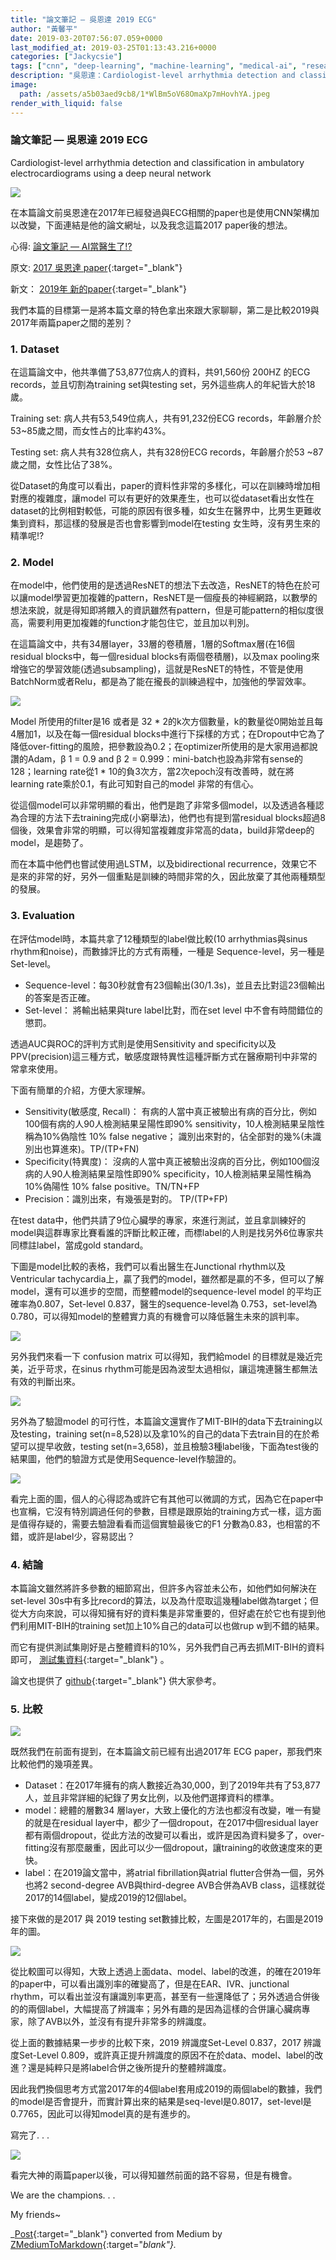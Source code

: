 ```yaml
---
title: "論文筆記 — 吳恩達 2019 ECG"
author: "黃馨平"
date: 2019-03-20T07:56:07.059+0000
last_modified_at: 2019-03-25T01:13:43.216+0000
categories: ["Jackycsie"]
tags: ["cnn", "deep-learning", "machine-learning", "medical-ai", "research"]
description: "吳恩達：Cardiologist-level arrhythmia detection and classification in ambulatory electrocardiograms using a deep neural network"
image:
  path: /assets/a5b03aed9cb8/1*WlBm5oV68OmaXp7mHovhYA.jpeg
render_with_liquid: false
---
```


### 論文筆記 — 吳恩達 2019 ECG

Cardiologist\-level arrhythmia detection and classification in ambulatory electrocardiograms using a deep neural network


![](/assets/a5b03aed9cb8/1*WlBm5oV68OmaXp7mHovhYA.jpeg)


在本篇論文前吳恩達在2017年已經發過與ECG相關的paper也是使用CNN架構加以改變，下面連結是他的論文網址，以及我念這篇2017 paper後的想法。

心得: [論文筆記 — AI當醫生了\!?](../d5cf73ef27c8/)

原文: [2017 吳恩達 paper](https://www.nature.com/articles/s41591-018-0268-3){:target="_blank"}

新文： [2019年 新的paper](https://www.nature.com/articles/s41591-018-0268-3){:target="_blank"}

我們本篇的目標第一是將本篇文章的特色拿出來跟大家聊聊，第二是比較2019與2017年兩篇paper之間的差別？
### 1\. Dataset

在這篇論文中，他共準備了53,877位病人的資料，共91,560份 200HZ 的ECG records，並且切割為training set與testing set，另外這些病人的年紀皆大於18歲。

Training set: 病人共有53,549位病人，共有91,232份ECG records，年齡層介於 53~85歲之間，而女性占的比率約43%。

Testing set: 病人共有328位病人，共有328份ECG records，年齡層介於53 ~87歲之間，女性比佔了38%。

從Dataset的角度可以看出，paper的資料性非常的多樣化，可以在訓練時增加相對應的複雜度，讓model 可以有更好的效果產生，也可以從dataset看出女性在dataset的比例相對較低，可能的原因有很多種，如女生在醫界中，比男生更難收集到資料，那這樣的發展是否也會影響到model在testing 女生時，沒有男生來的精準呢\!?
### 2\. Model

在model中，他們使用的是透過ResNET的想法下去改造，ResNET的特色在於可以讓model學習更加複雜的pattern，ResNET是一個瘦長的神經網路，以數學的想法來說，就是得知即將餵入的資訊雖然有pattern，但是可能pattern的相似度很高，需要利用更加複雜的function才能包住它，並且加以判別。

在這篇論文中，共有34層layer，33層的卷積層，1層的Softmax層\(在16個residual blocks中，每一個residual blocks有兩個卷積層\)，以及max pooling來增強它的學習效能\(透過subsampling\)，這就是ResNET的特性，不管是使用BatchNorm或者Relu，都是為了能在攏長的訓練過程中，加強他的學習效率。


![](/assets/a5b03aed9cb8/1*j4bxxy_sG88weOWhjSFRxg.jpeg)


Model 所使用的filter是16 或者是 32 \* 2的k次方個數量，k的數量從0開始並且每4層加1，以及在每一個residual blocks中進行下採樣的方式；在Dropout中它為了降低over\-fitting的風險，把參數設為0\.2；在optimizer所使用的是大家用過都說讚的Adam，β 1 = 0\.9 and β 2 = 0\.999：mini\-batch也設為非常有sense的128；learning rate從1 \* 10的負3次方，當2次epoch沒有改善時，就在將learning rate乘於0\.1，有此可知對自己的model 非常的有信心。

從這個model可以非常明顯的看出，他們是跑了非常多個model，以及透過各種認為合理的方法下去training完成\(小窮舉法\)，他們也有提到當residual blocks超過8個後，效果會非常的明顯，可以得知當複雜度非常高的data，build非常deep的model，是趨勢了。

而在本篇中他們也嘗試使用過LSTM，以及bidirectional recurrence，效果它不是來的非常的好，另外一個重點是訓練的時間非常的久，因此放棄了其他兩種類型的發展。
### 3\. Evaluation

在評估model時，本篇共拿了12種類型的label做比較\(10 arrhythmias與sinus rhythm和noise\)，而數據評比的方式有兩種，一種是 Sequence\-level，另一種是Set\-level。
- Sequence\-level：每30秒就會有23個輸出\(30/1\.3s\)，並且去比對這23個輸出的答案是否正確。
- Set\-level： 將輸出結果與ture label比對，而在set level 中不會有時間錯位的懲罰。


透過AUC與ROC的評判方式則是使用Sensitivity and specificity以及PPV\(precision\)這三種方式，敏感度跟特異性這種評斷方式在醫療期刊中非常的常拿來使用。

下面有簡單的介紹，方便大家理解。
- Sensitivity\(敏感度, Recall\)： 有病的人當中真正被驗出有病的百分比，例如100個有病的人90人檢測結果呈陽性即90% sensitivity，10人檢測結果呈陰性稱為10%偽陰性 10% false negative； 識別出來對的，佔全部對的幾%\(未識別出也算進來\)。TP/\(TP\+FN\)
- Specificity\(特異度\)： 沒病的人當中真正被驗出沒病的百分比，例如100個沒病的人90人檢測結果呈陰性即90% specificity，10人檢測結果呈陽性稱為10%偽陽性 10% false positive。TN/TN\+FP
- Precision：識別出來，有幾張是對的。 TP/\(TP\+FP\)


在test data中，他們共請了9位心臟學的專家，來進行測試，並且拿訓練好的model與這群專家比賽看誰的評斷比較正確，而標label的人則是找另外6位專家共同標註label，當成gold standard。

下圖是model比較的表格，我們可以看出醫生在Junctional rhythm以及Ventricular tachycardia上，贏了我們的model，雖然都是贏的不多，但可以了解model，還有可以進步的空間，而整體model的sequence\-level model 的平均正確率為0\.807，Set\-level 0\.837，醫生的sequence\-level為 0\.753，set\-level為0\.780，可以得知model的整體實力真的有機會可以降低醫生未來的誤判率。


![](/assets/a5b03aed9cb8/1*p7r05VFJNFpFdFXNHCyEDg.jpeg)


另外我們來看一下 confusion matrix 可以得知，我們給model 的目標就是幾近完美，近乎苛求，在sinus rhythm可能是因為波型太過相似，讓這塊連醫生都無法有效的判斷出來。


![](/assets/a5b03aed9cb8/1*wXkMuy72L5Zd9kQVwGu1Bg.jpeg)


另外為了驗證model 的可行性，本篇論文還實作了MIT\-BIH的data下去training以及testing，training set\(n=8,528\)以及拿10%的自己的data下去train目的在於希望可以提早收斂，testing set\(n=3,658\)，並且檢驗3種label後，下面為test後的結果圖，他們的驗證方式是使用Sequence\-level作驗證的。


![](/assets/a5b03aed9cb8/1*xj6gSMDFHfnqfdEVql3A3A.jpeg)


看完上面的圖，個人的心得認為或許它有其他可以微調的方式，因為它在paper中也宣稱，它沒有特別調過任何的參數，目標是跟原始的training方式一樣，這方面是值得存疑的，需要去驗證看看而這個實驗最後它的F1 分數為0\.83，也相當的不錯，或許是label少，容易認出？
### 4\. 結論

本篇論文雖然將許多參數的細節寫出，但許多內容並未公布，如他們如何解決在set\-level 30s中有多比record的算法，以及為什麼取這幾種label做為target；但從大方向來說，可以得知擁有好的資料集是非常重要的，但好處在於它也有提到他們利用MIT\-BIH的training set加上10%自己的data可以也做rup w到不錯的結果。

而它有提供測試集剛好是占整體資料的10%，另外我們自己再去抓MIT\-BIH的資料即可， [測試集資料](https://irhythm.github.io/cardiol_test_set){:target="_blank"} 。

論文也提供了 [github](https://github.com/awni/ecg){:target="_blank"} 供大家參考。
### 5\. 比較


![](/assets/a5b03aed9cb8/1*bh6hltB3sapplWns7T1zRw.jpeg)


既然我們在前面有提到，在本篇論文前已經有出過2017年 ECG paper，那我們來比較他們的幾項差異。
- Dataset：在2017年擁有的病人數接近為30,000，到了2019年共有了53,877人，並且非常詳細的紀錄了男女比例，以及他們選擇資料的標準。
- model：總體的層數34 層layer，大致上優化的方法也都沒有改變，唯一有變的就是在residual layer中，都少了一個dropout，在2017中個residual layer都有兩個dropout，從此方法的改變可以看出，或許是因為資料變多了，over\-fitting沒有那麼嚴重，因此可以少一個dropout，讓training的收斂速度來的更快。
- label：在2019論文當中，將atrial fibrillation與atrial flutter合併為一個，另外也將2 second\-degree AVB與third\-degree AVB合併為AVB class，這樣就從2017的14個label，變成2019的12個label。


接下來做的是2017 與 2019 testing set數據比較，左圖是2017年的，右圖是2019年的圖。


![](/assets/a5b03aed9cb8/1*h99SJc1feidqersve0s_3w.png)


從比較圖可以得知，大致上透過上面data、model、label的改進，的確在2019年的paper中，可以看出識別率的確變高了，但是在EAR、IVR、junctional rhythm，可以看出並沒有讓識別率更高，甚至有一些還降低了；另外透過合併後的的兩個label，大幅提高了辨識率；另外有趣的是因為這樣的合併讓心臟病專家，除了AVB以外，並沒有有提升非常多的辨識度。

從上面的數據結果一步步的比較下來，2019 辨識度Set\-Level 0\.837，2017 辨識度Set\-Level 0\.809，或許真正提升辨識度的原因不在於data、model、label的改進？還是純粹只是將label合併之後所提升的整體辨識度。

因此我們換個思考方式當2017年的4個label套用成2019的兩個label的數據，我們的model是否會提升，而實計算出來的結果是seq\-level是0\.8017，set\-level是0\.7765，因此可以得知model真的是有進步的。

寫完了\. \. \.


![](/assets/a5b03aed9cb8/1*oyTiUbmMRFEUtvOMmIVbNg.jpeg)


看完大神的兩篇paper以後，可以得知雖然前面的路不容易，但是有機會。

We are the champions\. \. \.

My friends~



_[Post](https://medium.com/jacky-life/%E8%AB%96%E6%96%87%E7%AD%86%E8%A8%98-%E5%90%B3%E6%81%A9%E9%81%94-2019-ecg-a5b03aed9cb8){:target="_blank"} converted from Medium by [ZMediumToMarkdown](https://github.com/ZhgChgLi/ZMediumToMarkdown){:target="_blank"}._
